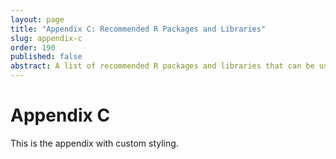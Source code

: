 ```yaml
---
layout: page
title: "Appendix C: Recommended R Packages and Libraries"
slug: appendix-c
order: 190
published: false
abstract: A list of recommended R packages and libraries that can be used to extend the functionality of R and RStudio, providing readers with additional tools and resources to enhance their data analysis and visualization projects.
---
```


# Appendix C

This is the appendix with custom styling.
